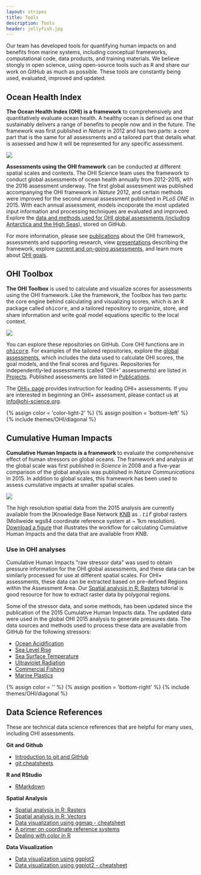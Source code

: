 ```yaml
---
layout: stripes
title: Tools
description: Tools
header: jellyfish.jpg
---
```


Our team has developed tools for quantifying human impacts on and benefits from marine systems, including conceptual frameworks, computational code, data products, and training materials. We believe stongly in open science, using open-source tools such as <font face="courier">R</font> and share our work on GitHub as much as possible. These tools are constantly being used, evaluated, improved and updated. 

## Ocean Health Index 

**The Ocean Health Index (OHI) is a framework** to comprehensively and quantitatively evaluate ocean health. A healthy ocean is defined as one that sustainably delivers a range of benefits to people now and in the future. The framework was first published in *Nature* in 2012 and has two parts: a core part that is the same for all assessments and a tailored part that details what is assessed and how it will be represented for any specific assessment. 

![](https://docs.google.com/drawings/d/1lDG36M2pBJ-7cQ4qwp2KB8lETIJtMjeqQPst20z8n6M/pub?h=150)

**Assessments using the OHI framework** can be conducted at different spatial scales and contexts. The OHI Science team uses the framework to conduct global assessments of ocean health annually from 2012-2015, with the 2016 assessment underway. The first global assessment was published accompanying the OHI framework in *Nature* 2012, and certain methods were improved for the second annual assessment published in *PLoS ONE* in 2015. With each annual assessment, models incoporate the most updated input information and processing techniques are evaluated and improved. Explore the <a href="https://github.com/OHI-Science/ohi-global/releases" target="_blank">data and methods used for OHI global assessments (including Antarctica and the High Seas)</a>, stored on GitHub. 

For more information, please see [publications](/resources/publications) about the OHI framework, assessments and supporting research, view [presentations](/resources/downloads) describing the framework, explore [current and on-going assessments](/projects), and learn more about [OHI goals](/goals).


## OHI Toolbox

**The OHI Toolbox** is used to calculate and visualize scores for assessments using the OHI framework. Like the framework, the Toolbox has two parts: the core engine behind calculating and visualizing scores, which is an <font face="courier">R</font> package called <font face="courier">ohicore</font>, and a tailored repository to organize, store, and share information and write goal model equations specific to the local context.

![](https://docs.google.com/drawings/d/1wGK68NRn5bmhZo_gC2A9sx-AcpIZHVp45ID5_HQKVJ0/pub?h=150)

You can explore these repositories on GitHub. Core OHI functions are in <a href="https://github.com/OHI-Science/ohicore" target="_blank"><font face="courier">ohicore</font></a>. For examples of the tailored repositories, explore the <a href="https://github.com/OHI-Science/ohi-global/releases" target="_blank">global assessments</a>, which includes the data used to calculate OHI scores, the goal models, and the final scores and figures. Repositories for independently-led assessments (called 'OHI+' assessments) are listed in [Projects](/projects). Published assessments are listed in [Publications](/resources/publications).

The [OHI+ page](/phases) provides instruction for leading OHI+ assessments. If you are interested in beginning an OHI+ assessment, please contact us at info@ohi-science.org.

{% assign color = 'color-light-2' %}
{% assign position = 'bottom-left' %}
{% include themes/OHI/diagonal %}


## Cumulative Human Impacts

**Cumulative Human Impacts is a framework** to evaluate the comprehensive effect of human stressors on global oceans. The framework and analysis at the global scale was first published in *Science* in 2008 and a five-year comparison of the global analysis was published in *Nature Communications* in 2015. In addition to global scales, this framework has been used to assess cumulative impacts at smaller spatial scales.

![](https://docs.google.com/drawings/d/1kfkfZ6wcRalYYsd5bzIcp7jk2B9TmQMnom1ySwUMVZQ/pub?w=576&h=96)

The high resolution spatial data from the 2015 analysis are currently available from the [Knowledge Base Network <a href="https://knb.ecoinformatics.org/#view/doi:10.5063/F19Z92TW" target="_blank">KNB</a> as *<font face="courier">.tif</font>* global rasters (Mollweide wgs84 coordinate reference system at ~ 1km resolution). [Download a figure](https://github.com/OHI-Science/ohi-science.github.io/raw/dev/assets/downloads/other/CHI_workflow.pdf) that illustrates the workflow for calculating Cumulative Human Impacts and the data that are available from KNB.


### Use in OHI analyses
Cumulative Human Impacts "raw stressor data" was used to obtain pressure information for the OHI global assessments, and these data can be similarly processed for use at different spatial scales. For OHI+ assessments, these data can be extracted based on pre-defined Regions within the Assessment Area. Our <a href="https://cdn.rawgit.com/eco-data-science/spatial-analysis-R/master/intro_spatial_data_R.html" target="_blank">Spatial analysis in R: Rasters</a> tutorial is good resource for how to extract raster data by polygonal regions.

Some of the stressor data, and some methods, has been updated since the publication of the 2015 Cumulative Human Impacts data. The updated data were used in the global OHI 2015 analysis to generate pressures data. The data sources and methods used to process these data are available from GitHub for the following stressors:  

- <a href="https://github.com/OHI-Science/ohiprep/tree/master/globalprep/Pressures_OceanAcidification/v2015" target="_blank">Ocean Acidification</a>  
- <a href="https://github.com/OHI-Science/ohiprep/tree/master/globalprep/Pressures_SeaLevelRise/v2015" target="_blank">Sea Level Rise</a>  
- <a href="https://github.com/OHI-Science/ohiprep/tree/master/globalprep/Pressures_SST" target="_blank">Sea Surface Temperature</a>  
- <a href="https://github.com/OHI-Science/ohiprep/tree/master/globalprep/Pressures_UV" target="_blank">Ultraviolet Radiation</a>  
- <a href="https://github.com/OHI-Science/ohiprep/tree/master/globalprep/Pressures_fishing/v2015" target="_blank">Commercial Fishing</a>  
- <a href="https://github.com/OHI-Science/ohiprep/tree/master/globalprep/CW_pressure_trash" target="_blank">Marine Plastics</a>  



{% assign color = '' %}
{% assign position = 'bottom-right' %}
{% include themes/OHI/diagonal %}



## Data Science References
These are technical data science references that are helpful for many uses, including OHI assessments.

**Git and Github**  
- <a href="https://github.com/eco-data-science/github-intro" target="_blank">Introduction to git and GitHub</a>  
- [git cheatsheets]()  <!---melanie can you save this in assets/downloads? --->

**R and RStudio**  
- <a href="https://github.com/eco-data-science/rmarkdown_R" target="_blank">RMarkdown</a>   

**Spatial Analysis**  
- <a href="https://github.com/eco-data-science/spatial-analysis-R#introduction-to-spatial-analysis-in-r" target="_blank">Spatial analysis in R: Rasters</a>  
- <a href="https://github.com/eco-data-science/spatial_analysis2_R#r-spatial-analysis-workshop-vectors-polygons-and-shapefiles" target="_blank">Spatial analysis in R: Vectors</a>  
- [Data visualization using ggmap - cheatsheet](https://github.com/OHI-Science/ohi-science.github.io/raw/3c6babb40348e62b322abadad086ece565411adf/assets/downloads/other/ggmapCheatsheet.pdf)  
- [A primer on coordinate reference systems](https://github.com/OHI-Science/ohi-science.github.io/raw/dev/assets/downloads/other/CRS.pdf)  
- [Dealing with color in R](https://github.com/OHI-Science/ohi-science.github.io/raw/dev/assets/downloads/other/ColorDec82015.pdf)  


**Data Visualization**  
- <a href="https://rawgit.com/eco-data-science/VisualizingData/master/ggplot2_intro.html" target="_blank">Data visualization using ggplot2</a>  
- [Data visualization using ggplot2 - cheatsheet](https://github.com/OHI-Science/ohi-science.github.io/raw/dev/assets/downloads/other/ggplot2%20cheatsheet%20v2.pdf)


